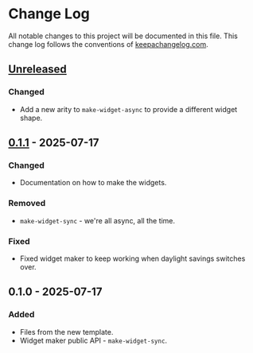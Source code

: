 # Change Log
All notable changes to this project will be documented in this file. This change log follows the conventions of [keepachangelog.com](http://keepachangelog.com/).

## [Unreleased]
### Changed
- Add a new arity to `make-widget-async` to provide a different widget shape.

## [0.1.1] - 2025-07-17
### Changed
- Documentation on how to make the widgets.

### Removed
- `make-widget-sync` - we're all async, all the time.

### Fixed
- Fixed widget maker to keep working when daylight savings switches over.

## 0.1.0 - 2025-07-17
### Added
- Files from the new template.
- Widget maker public API - `make-widget-sync`.

[Unreleased]: https://sourcehost.site/your-name/agent-api/compare/0.1.1...HEAD
[0.1.1]: https://sourcehost.site/your-name/agent-api/compare/0.1.0...0.1.1
